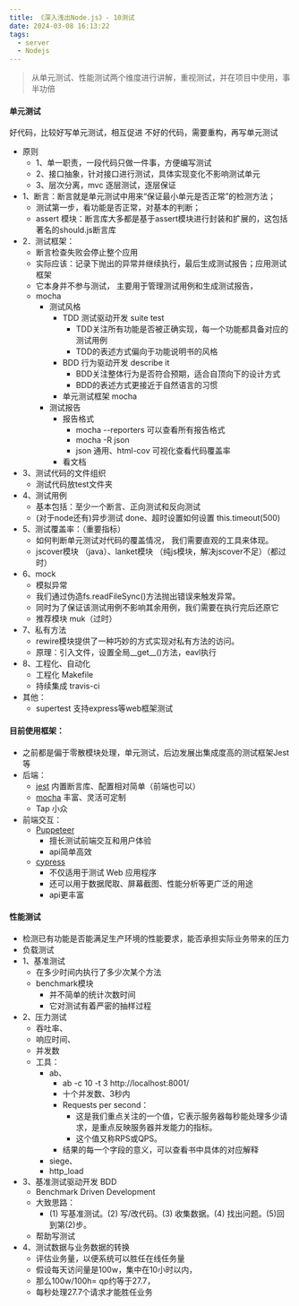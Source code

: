 ```yaml
---
title: 《深入浅出Node.js》- 10测试
date: 2024-03-08 16:13:22
tags:
  - server
  - Nodejs
---
```

> 从单元测试、性能测试两个维度进行讲解，重视测试，并在项目中使用，事半功倍
#### 单元测试 
好代码，比较好写单元测试，相互促进
不好的代码，需要重构，再写单元测试
- 原则
  - 1、单一职责，一段代码只做一件事，方便编写测试
  - 2、接口抽象，针对接口进行测试，具体实现变化不影响测试单元
  - 3、层次分离，mvc 逐层测试，逐层保证
- 1、断言：断言就是单元测试中用来“保证最小单元是否正常”的检测方法；
  - 测试第一步，看功能是否正常，对基本的判断；
  - assert 模块：断言库大多都是基于assert模块进行封装和扩展的，这包括著名的should.js断言库
- 2．测试框架：
  - 断言检查失败会停止整个应用
  - 实际应该：记录下抛出的异常并继续执行，最后生成测试报告；应用测试框架
  - 它本身并不参与测试， 主要用于管理测试用例和生成测试报告，
  - mocha
    - 测试风格
      - TDD 测试驱动开发 suite test
        - TDD关注所有功能是否被正确实现，每一个功能都具备对应的测试用例
        - TDD的表述方式偏向于功能说明书的风格
      - BDD 行为驱动开发 describe it
        - BDD关注整体行为是否符合预期，适合自顶向下的设计方式
        - BDD的表述方式更接近于自然语言的习惯
      - 单元测试框架 mocha
    - 测试报告
      - 报告格式 
        - mocha --reporters 可以查看所有报告格式
        - mocha -R json
        - json 通用、html-cov 可视化查看代码覆盖率
      - 看文档
- 3、测试代码的文件组织
  - 测试代码放test文件夹
- 4、测试用例
  - 基本包括：至少一个断言、正向测试和反向测试
  - (对于node还有)异步测试 done、超时设置如何设置 this.timeout(500)
- 5、测试覆盖率：（重要指标）
  - 如何判断单元测试对代码的覆盖情况， 我们需要直观的工具来体现。 
  - jscover模块 （java）、lanket模块 （纯js模块，解决jscover不足）（都过时）
- 6、mock
  - 模拟异常
  - 我们通过伪造fs.readFileSync()方法抛出错误来触发异常。
  - 同时为了保证该测试用例不影响其余用例，我们需要在执行完后还原它
  - 推荐模块 muk（过时）
- 7、私有方法
  - rewire模块提供了一种巧妙的方式实现对私有方法的访问。
  - 原理：引入文件，设置全局__get__()方法，eavl执行
- 8、工程化、自动化
  - 工程化 Makefile
  - 持续集成 travis-ci
- 其他：
  - supertest 支持express等web框架测试
#### 目前使用框架：
- 之前都是偏于零散模块处理，单元测试，后边发展出集成度高的测试框架Jest等
- 后端：
  - [jest](https://jestjs.io/docs/getting-started) 内置断言库、配置相对简单（前端也可以）
  - [mocha](https://mochajs.org/) 丰富、灵活可定制
  - Tap 小众
- 前端交互：
  - [Puppeteer](https://pptr.dev/)
    - 擅长测试前端交互和用户体验
    - api简单高效
  - [cypress](https://www.cypress.io/)
    - 不仅适用于测试 Web 应用程序
    - 还可以用于数据爬取、屏幕截图、性能分析等更广泛的用途
    - api更丰富
#### 性能测试
- 检测已有功能是否能满足生产环境的性能要求，能否承担实际业务带来的压力
- 负载测试
- 1、基准测试
  - 在多少时间内执行了多少次某个方法
  - benchmark模块
    - 并不简单的统计次数时间
    - 它对测试有着严密的抽样过程
- 2、压力测试
  - 吞吐率、
  - 响应时间、
  - 并发数
  - 工具：
    - ab、
      - ab -c 10 -t 3 http://localhost:8001/
      - 十个并发数、3秒内
      - Requests per second：
        - 这是我们重点关注的一个值，它表示服务器每秒能处理多少请求，是重点反映服务器并发能力的指标。
        - 这个值又称RPS或QPS。
      - 结果的每一个字段的意义，可以查看书中具体的对应解释
    - siege、
    - http_load
- 3、基准测试驱动开发 BDD
  - Benchmark Driven Development
  - 大致思路：
    - (1) 写基准测试。(2) 写/改代码。(3) 收集数据。(4) 找出问题。(5)回到第(2)步。
  - 帮助写测试
- 4、测试数据与业务数据的转换
  - 评估业务量，以便系统可以胜任在线任务量
  - 假设每天访问量是100w，集中在10小时以内，
  - 那么100w/100h= qp约等于27.7，
  - 每秒处理27.7个请求才能胜任业务